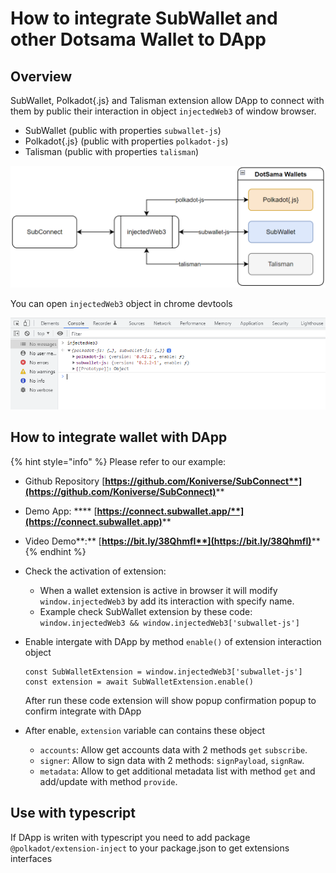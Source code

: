 # How to integrate SubWallet and other Dotsama Wallet to DApp

## Overview

SubWallet, Polkadot{.js} and Talisman extension allow DApp to connect with them by public their interaction in object `injectedWeb3` of window browser.

* SubWallet (public with properties `subwallet-js`)
* Polkadot{.js} (public with properties `polkadot-js`)
* Talisman (public with properties `talisman`)

![](../.gitbook/assets/SubConnect.png)

You can open `injectedWeb3` object in chrome devtools

![](../.gitbook/assets/InjectWeb3DevTools.png)

## How to integrate wallet with DApp

{% hint style="info" %}
Please refer to our example:&#x20;

* Github Repository [**https://github.com/Koniverse/SubConnect**](https://github.com/Koniverse/SubConnect)****
* Demo App: **** [**https://connect.subwallet.app/**](https://connect.subwallet.app)****
* Video Demo**:** [**https://bit.ly/38QhmfI**](https://bit.ly/38QhmfI)****
{% endhint %}

* Check the activation of extension:
  * When a wallet extension is active in browser it will modify `window.injectedWeb3` by add its interaction with specify name.
  * Example check SubWallet extension by these code: `window.injectedWeb3 && window.injectedWeb3['subwallet-js']`
*   Enable intergate with DApp by method `enable()` of extension interaction object

    ```
    const SubWalletExtension = window.injectedWeb3['subwallet-js']
    const extension = await SubWalletExtension.enable()
    ```

    After run these code extension will show popup confirmation popup to confirm integrate with DApp
* After enable, `extension` variable can contains these object
  * `accounts`: Allow get accounts data with 2 methods `get` `subscribe`.
  * `signer`: Allow to sign data with 2 methods: `signPayload`, `signRaw`.
  * `metadata`: Allow to get additional metadata list with method `get` and add/update with method `provide`.

## Use with typescript

If DApp is writen with typescript you need to add package `@polkadot/extension-inject` to your package.json to get extensions interfaces
